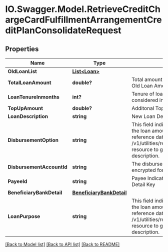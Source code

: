 # IO.Swagger.Model.RetrieveCreditChargeCardFulfillmentArrangementCreditPlanConsolidateRequest
## Properties

Name | Type | Description | Notes
------------ | ------------- | ------------- | -------------
**OldLoanList** | [**List&lt;Loan&gt;**](Loan.md) |  | [optional] 
**TotalLoanAmount** | **double?** | Total amount borrowed by customer as Loan ie., Old Loan Amount+Top up Amount. | 
**LoanTenureInmonths** | **int?** | Tenure of loan against credit card. It is considered in terms of number of months. | 
**TopUpAmount** | **double?** | Additonal Topup Amount | 
**LoanDescription** | **string** | New Loan Description | [optional] 
**DisbursementOption** | **string** | This field indicates the options/mode in which the loan amount will be disbursed. This is a reference data field. Please use /v1/utilities/referenceData/{disbursementOption} resource to get valid value of this field with description. | 
**DisbursementAccountId** | **string** | The disbursement account identifier in encrypted format. | [optional] 
**PayeeId** | **string** | Payee Indicator to be mapped against Payee Detail Key | [optional] 
**BeneficiaryBankDetail** | [**BeneficiaryBankDetail**](BeneficiaryBankDetail.md) |  | [optional] 
**LoanPurpose** | **string** | This field indicates the options/mode in which the loan amount will be disbursed. This is a reference data field. Please use /v1/utilities/referenceData/{loanPurpose} resource to get valid value of this field with description. | [optional] 

[[Back to Model list]](../README.md#documentation-for-models) [[Back to API list]](../README.md#documentation-for-api-endpoints) [[Back to README]](../README.md)

